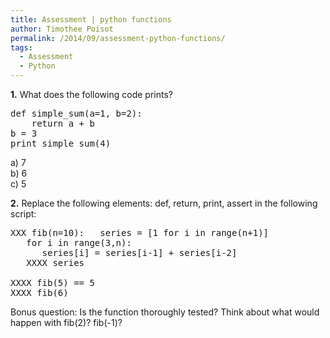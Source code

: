 ```yaml
---
title: Assessment | python functions
author: Timothee Poisot
permalink: /2014/09/assessment-python-functions/
tags:
  - Assessment
  - Python
---
```

**1.** What does the following code prints?

<pre>def simple_sum(a=1, b=2):
    return a + b
b = 3
print simple_sum(4)</pre>

a) 7  
b) 6  
c) 5

**2.** Replace the following elements: def, return, print, assert in the following script:

<pre>XXX fib(n=10):   series = [1 for i in range(n+1)]
   for i in range(3,n):
      series[i] = series[i-1] + series[i-2]
   XXXX series

XXXX fib(5) == 5
XXXX fib(6)</pre>

Bonus question: Is the function thoroughly tested? Think about what would happen with fib(2)? fib(-1)?
